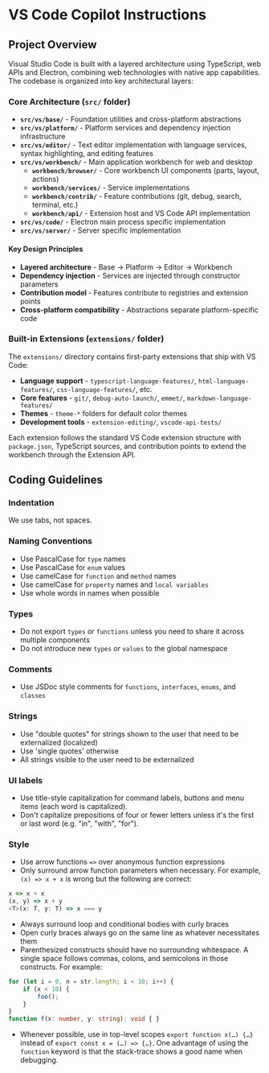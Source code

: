 # VS Code Copilot Instructions

## Project Overview

Visual Studio Code is built with a layered architecture using TypeScript, web APIs and Electron, combining web technologies with native app capabilities. The codebase is organized into key architectural layers:

### Core Architecture (`src/` folder)
- **`src/vs/base/`** - Foundation utilities and cross-platform abstractions
- **`src/vs/platform/`** - Platform services and dependency injection infrastructure
- **`src/vs/editor/`** - Text editor implementation with language services, syntax highlighting, and editing features
- **`src/vs/workbench/`** - Main application workbench for web and desktop
  - **`workbench/browser/`** - Core workbench UI components (parts, layout, actions)
  - **`workbench/services/`** - Service implementations
  - **`workbench/contrib/`** - Feature contributions (git, debug, search, terminal, etc.)
  - **`workbench/api/`** - Extension host and VS Code API implementation
- **`src/vs/code/`** - Electron main process specific implementation
- **`src/vs/server/`** - Server specific implementation

#### Key Design Principles
- **Layered architecture** - Base → Platform → Editor → Workbench
- **Dependency injection** - Services are injected through constructor parameters
- **Contribution model** - Features contribute to registries and extension points
- **Cross-platform compatibility** - Abstractions separate platform-specific code

### Built-in Extensions (`extensions/` folder)
The `extensions/` directory contains first-party extensions that ship with VS Code:
- **Language support** - `typescript-language-features/`, `html-language-features/`, `css-language-features/`, etc.
- **Core features** - `git/`, `debug-auto-launch/`, `emmet/`, `markdown-language-features/`
- **Themes** - `theme-*` folders for default color themes
- **Development tools** - `extension-editing/`, `vscode-api-tests/`

Each extension follows the standard VS Code extension structure with `package.json`, TypeScript sources, and contribution points to extend the workbench through the Extension API.

## Coding Guidelines

### Indentation

We use tabs, not spaces.

### Naming Conventions

* Use PascalCase for `type` names
* Use PascalCase for `enum` values
* Use camelCase for `function` and `method` names
* Use camelCase for `property` names and `local variables`
* Use whole words in names when possible

### Types

* Do not export `types` or `functions` unless you need to share it across multiple components
* Do not introduce new `types` or `values` to the global namespace

### Comments

* Use JSDoc style comments for `functions`, `interfaces`, `enums`, and `classes`

### Strings

* Use "double quotes" for strings shown to the user that need to be externalized (localized)
* Use 'single quotes' otherwise
* All strings visible to the user need to be externalized

### UI labels
* Use title-style capitalization for command labels, buttons and menu items (each word is capitalized).
* Don't capitalize prepositions of four or fewer letters unless it's the first or last word (e.g. "in", "with", "for").

### Style

* Use arrow functions `=>` over anonymous function expressions
* Only surround arrow function parameters when necessary. For example, `(x) => x + x` is wrong but the following are correct:

```typescript
x => x + x
(x, y) => x + y
<T>(x: T, y: T) => x === y
```

* Always surround loop and conditional bodies with curly braces
* Open curly braces always go on the same line as whatever necessitates them
* Parenthesized constructs should have no surrounding whitespace. A single space follows commas, colons, and semicolons in those constructs. For example:

```typescript
for (let i = 0, n = str.length; i < 10; i++) {
    if (x < 10) {
        foo();
    }
}
function f(x: number, y: string): void { }
```

* Whenever possible, use in top-level scopes `export function x(…) {…}` instead of `export const x = (…) => {…}`. One advantage of using the `function` keyword is that the stack-trace shows a good name when debugging.
